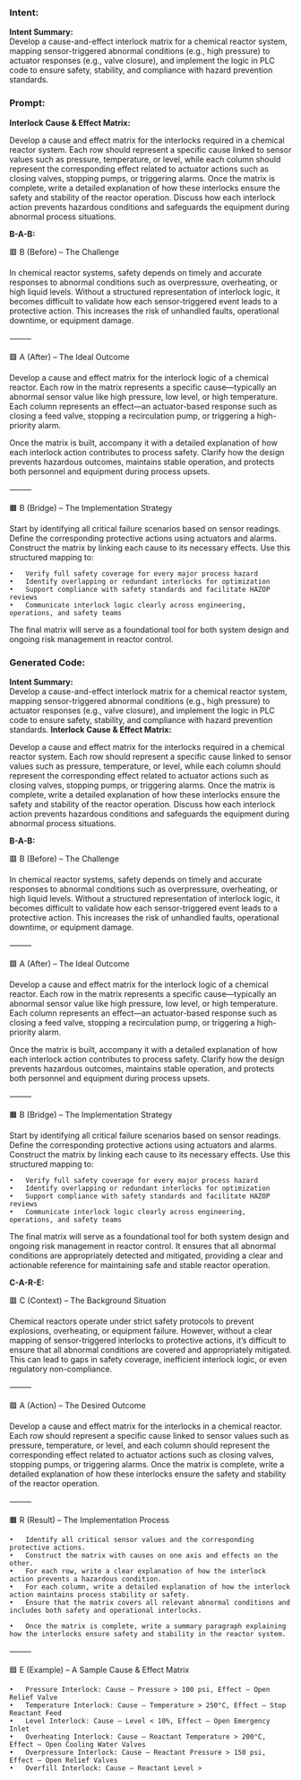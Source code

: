 ### Intent:
**Intent Summary:**  
Develop a cause-and-effect interlock matrix for a chemical reactor system, mapping sensor-triggered abnormal conditions (e.g., high pressure) to actuator responses (e.g., valve closure), and implement the logic in PLC code to ensure safety, stability, and compliance with hazard prevention standards.

### Prompt:
**Interlock Cause & Effect Matrix:**

Develop a cause and effect matrix for the interlocks required in a chemical reactor system. Each row should represent a specific cause linked to sensor values such as pressure, temperature, or level, while each column should represent the corresponding effect related to actuator actions such as closing valves, stopping pumps, or triggering alarms. Once the matrix is complete, write a detailed explanation of how these interlocks ensure the safety and stability of the reactor operation. Discuss how each interlock action prevents hazardous conditions and safeguards the equipment during abnormal process situations.

**B-A-B:**

🟥 B (Before) – The Challenge

In chemical reactor systems, safety depends on timely and accurate responses to abnormal conditions such as overpressure, overheating, or high liquid levels. Without a structured representation of interlock logic, it becomes difficult to validate how each sensor-triggered event leads to a protective action. This increases the risk of unhandled faults, operational downtime, or equipment damage.

⸻

🟩 A (After) – The Ideal Outcome

Develop a cause and effect matrix for the interlock logic of a chemical reactor. Each row in the matrix represents a specific cause—typically an abnormal sensor value like high pressure, low level, or high temperature. Each column represents an effect—an actuator-based response such as closing a feed valve, stopping a recirculation pump, or triggering a high-priority alarm.

Once the matrix is built, accompany it with a detailed explanation of how each interlock action contributes to process safety. Clarify how the design prevents hazardous outcomes, maintains stable operation, and protects both personnel and equipment during process upsets.

⸻

🟧 B (Bridge) – The Implementation Strategy

Start by identifying all critical failure scenarios based on sensor readings. Define the corresponding protective actions using actuators and alarms. Construct the matrix by linking each cause to its necessary effects. Use this structured mapping to:

	•	Verify full safety coverage for every major process hazard
	•	Identify overlapping or redundant interlocks for optimization
	•	Support compliance with safety standards and facilitate HAZOP reviews
	•	Communicate interlock logic clearly across engineering, operations, and safety teams

The final matrix will serve as a foundational tool for both system design and ongoing risk management in reactor control.

### Generated Code:
**Intent Summary:**  
Develop a cause-and-effect interlock matrix for a chemical reactor system, mapping sensor-triggered abnormal conditions (e.g., high pressure) to actuator responses (e.g., valve closure), and implement the logic in PLC code to ensure safety, stability, and compliance with hazard prevention standards.
**Interlock Cause & Effect Matrix:**

Develop a cause and effect matrix for the interlocks required in a chemical reactor system. Each row should represent a specific cause linked to sensor values such as pressure, temperature, or level, while each column should represent the corresponding effect related to actuator actions such as closing valves, stopping pumps, or triggering alarms. Once the matrix is complete, write a detailed explanation of how these interlocks ensure the safety and stability of the reactor operation. Discuss how each interlock action prevents hazardous conditions and safeguards the equipment during abnormal process situations.

**B-A-B:**

🟥 B (Before) – The Challenge

In chemical reactor systems, safety depends on timely and accurate responses to abnormal conditions such as overpressure, overheating, or high liquid levels. Without a structured representation of interlock logic, it becomes difficult to validate how each sensor-triggered event leads to a protective action. This increases the risk of unhandled faults, operational downtime, or equipment damage.

⸻

🟩 A (After) – The Ideal Outcome

Develop a cause and effect matrix for the interlock logic of a chemical reactor. Each row in the matrix represents a specific cause—typically an abnormal sensor value like high pressure, low level, or high temperature. Each column represents an effect—an actuator-based response such as closing a feed valve, stopping a recirculation pump, or triggering a high-priority alarm.

Once the matrix is built, accompany it with a detailed explanation of how each interlock action contributes to process safety. Clarify how the design prevents hazardous outcomes, maintains stable operation, and protects both personnel and equipment during process upsets.

⸻

🟧 B (Bridge) – The Implementation Strategy

Start by identifying all critical failure scenarios based on sensor readings. Define the corresponding protective actions using actuators and alarms. Construct the matrix by linking each cause to its necessary effects. Use this structured mapping to:

	•	Verify full safety coverage for every major process hazard
	•	Identify overlapping or redundant interlocks for optimization
	•	Support compliance with safety standards and facilitate HAZOP reviews
	•	Communicate interlock logic clearly across engineering, operations, and safety teams

The final matrix will serve as a foundational tool for both system design and ongoing risk management in reactor control. It ensures that all abnormal conditions are appropriately detected and mitigated, providing a clear and actionable reference for maintaining safe and stable reactor operation.

**C-A-R-E:**

🟥 C (Context) – The Background Situation

Chemical reactors operate under strict safety protocols to prevent explosions, overheating, or equipment failure. However, without a clear mapping of sensor-triggered interlocks to protective actions, it’s difficult to ensure that all abnormal conditions are covered and appropriately mitigated. This can lead to gaps in safety coverage, inefficient interlock logic, or even regulatory non-compliance.

⸻

🟩 A (Action) – The Desired Outcome

Develop a cause and effect matrix for the interlocks in a chemical reactor. Each row should represent a specific cause linked to sensor values such as pressure, temperature, or level, and each column should represent the corresponding effect related to actuator actions such as closing valves, stopping pumps, or triggering alarms. Once the matrix is complete, write a detailed explanation of how these interlocks ensure the safety and stability of the reactor operation.

⸻

🟧 R (Result) – The Implementation Process

	•	Identify all critical sensor values and the corresponding protective actions.
	•	Construct the matrix with causes on one axis and effects on the other.
	•	For each row, write a clear explanation of how the interlock action prevents a hazardous condition.
	•	For each column, write a detailed explanation of how the interlock action maintains process stability or safety.
	•	Ensure that the matrix covers all relevant abnormal conditions and includes both safety and operational interlocks.

	•	Once the matrix is complete, write a summary paragraph explaining how the interlocks ensure safety and stability in the reactor system.

⸻

🟦 E (Example) – A Sample Cause & Effect Matrix

	•	Pressure Interlock: Cause – Pressure > 100 psi, Effect – Open Relief Valve
	•	Temperature Interlock: Cause – Temperature > 250°C, Effect – Stop Reactant Feed
	•	Level Interlock: Cause – Level < 10%, Effect – Open Emergency Inlet
	•	Overheating Interlock: Cause – Reactant Temperature > 200°C, Effect – Open Cooling Water Valves
	•	Overpressure Interlock: Cause – Reactant Pressure > 150 psi, Effect – Open Relief Valves
	•	Overfill Interlock: Cause – Reactant Level >
